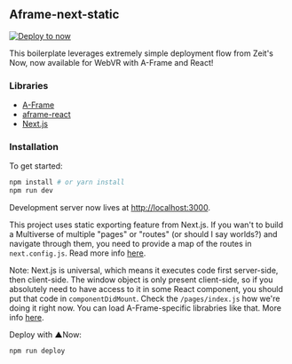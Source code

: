 ## Aframe-next-static

[![Deploy to now](https://deploy.now.sh/static/button.svg)](https://deploy.now.sh/?repo=https://github.com/michaltakac/aframe-next-static)

This boilerplate leverages extremely simple deployment flow from Zeit's Now, now available for WebVR with A-Frame and React!

### Libraries

- [A-Frame](https://aframe.io)
- [aframe-react](https://github.com/ngokevin/aframe-react)
- [Next.js](https://github.com/zeit/next.js)

### Installation

To get started:

```bash
npm install # or yarn install
npm run dev
```

Development server now lives at [http://localhost:3000](http://localhost:3000).

This project uses static exporting feature from Next.js. If you wan't to build a Multiverse of multiple "pages" or "routes" (or should I say worlds?) and navigate through them, you need to provide a map of the routes in `next.config.js`. Read more info [here](https://github.com/zeit/next.js#static-html-export).

Note: Next.js is universal, which means it executes code first server-side, then client-side. The window object is only present client-side, so if you absolutely need to have access to it in some React component, you should put that code in `componentDidMount`. Check the `/pages/index.js` how we're doing it right now. You can load A-Frame-specific librabries like that. More info [here](https://github.com/zeit/next.js/wiki/FAQ#i-use-a-library-which-throws-window-is-undefined).

Deploy with ▲Now:

```bash
npm run deploy
```
